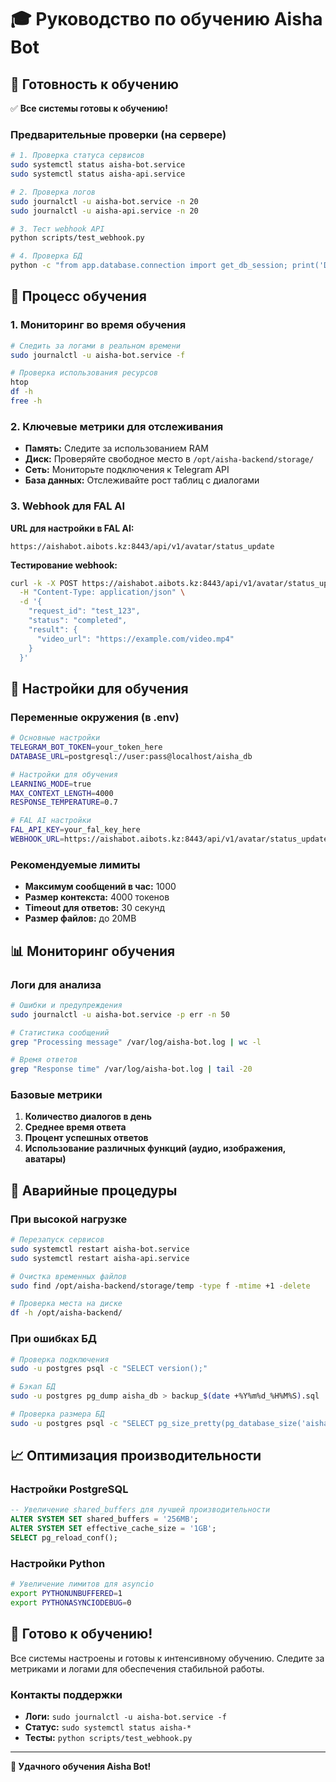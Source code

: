 # 🎓 Руководство по обучению Aisha Bot

## 🚀 Готовность к обучению

✅ **Все системы готовы к обучению!**

### Предварительные проверки (на сервере)

```bash
# 1. Проверка статуса сервисов
sudo systemctl status aisha-bot.service
sudo systemctl status aisha-api.service

# 2. Проверка логов
sudo journalctl -u aisha-bot.service -n 20
sudo journalctl -u aisha-api.service -n 20

# 3. Тест webhook API
python scripts/test_webhook.py

# 4. Проверка БД
python -c "from app.database.connection import get_db_session; print('DB OK')"
```

## 🎯 Процесс обучения

### 1. Мониторинг во время обучения

```bash
# Следить за логами в реальном времени
sudo journalctl -u aisha-bot.service -f

# Проверка использования ресурсов
htop
df -h
free -h
```

### 2. Ключевые метрики для отслеживания

- **Память:** Следите за использованием RAM
- **Диск:** Проверяйте свободное место в `/opt/aisha-backend/storage/`
- **Сеть:** Мониторьте подключения к Telegram API
- **База данных:** Отслеживайте рост таблиц с диалогами

### 3. Webhook для FAL AI

**URL для настройки в FAL AI:**
```
https://aishabot.aibots.kz:8443/api/v1/avatar/status_update
```

**Тестирование webhook:**
```bash
curl -k -X POST https://aishabot.aibots.kz:8443/api/v1/avatar/status_update \
  -H "Content-Type: application/json" \
  -d '{
    "request_id": "test_123",
    "status": "completed",
    "result": {
      "video_url": "https://example.com/video.mp4"
    }
  }'
```

## 🔧 Настройки для обучения

### Переменные окружения (в .env)

```bash
# Основные настройки
TELEGRAM_BOT_TOKEN=your_token_here
DATABASE_URL=postgresql://user:pass@localhost/aisha_db

# Настройки для обучения
LEARNING_MODE=true
MAX_CONTEXT_LENGTH=4000
RESPONSE_TEMPERATURE=0.7

# FAL AI настройки
FAL_API_KEY=your_fal_key_here
WEBHOOK_URL=https://aishabot.aibots.kz:8443/api/v1/avatar/status_update
```

### Рекомендуемые лимиты

- **Максимум сообщений в час:** 1000
- **Размер контекста:** 4000 токенов
- **Timeout для ответов:** 30 секунд
- **Размер файлов:** до 20MB

## 📊 Мониторинг обучения

### Логи для анализа

```bash
# Ошибки и предупреждения
sudo journalctl -u aisha-bot.service -p err -n 50

# Статистика сообщений
grep "Processing message" /var/log/aisha-bot.log | wc -l

# Время ответов
grep "Response time" /var/log/aisha-bot.log | tail -20
```

### Базовые метрики

1. **Количество диалогов в день**
2. **Среднее время ответа**
3. **Процент успешных ответов**
4. **Использование различных функций (аудио, изображения, аватары)**

## 🚨 Аварийные процедуры

### При высокой нагрузке

```bash
# Перезапуск сервисов
sudo systemctl restart aisha-bot.service
sudo systemctl restart aisha-api.service

# Очистка временных файлов
sudo find /opt/aisha-backend/storage/temp -type f -mtime +1 -delete

# Проверка места на диске
df -h /opt/aisha-backend/
```

### При ошибках БД

```bash
# Проверка подключения
sudo -u postgres psql -c "SELECT version();"

# Бэкап БД
sudo -u postgres pg_dump aisha_db > backup_$(date +%Y%m%d_%H%M%S).sql

# Проверка размера БД
sudo -u postgres psql -c "SELECT pg_size_pretty(pg_database_size('aisha_db'));"
```

## 📈 Оптимизация производительности

### Настройки PostgreSQL

```sql
-- Увеличение shared_buffers для лучшей производительности
ALTER SYSTEM SET shared_buffers = '256MB';
ALTER SYSTEM SET effective_cache_size = '1GB';
SELECT pg_reload_conf();
```

### Настройки Python

```bash
# Увеличение лимитов для asyncio
export PYTHONUNBUFFERED=1
export PYTHONASYNCIODEBUG=0
```

## 🎉 Готово к обучению!

Все системы настроены и готовы к интенсивному обучению. Следите за метриками и логами для обеспечения стабильной работы.

### Контакты поддержки

- **Логи:** `sudo journalctl -u aisha-bot.service -f`
- **Статус:** `sudo systemctl status aisha-*`
- **Тесты:** `python scripts/test_webhook.py`

---

**🚀 Удачного обучения Aisha Bot!** 